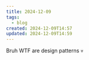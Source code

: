 ```yaml
---
title: 2024-12-09
tags:
  - blog
created: 2024-12-09T14:57
updated: 2024-12-09T14:59
---
```


Bruh WTF are design patterns 💀
